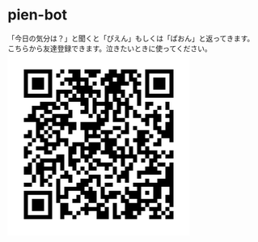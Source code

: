 # pien-bot
「今日の気分は？」と聞くと「ぴえん」もしくは「ぱおん」と返ってきます。<br>
こちらから友達登録できます。泣きたいときに使ってください。<br>
![QRぴえんコード](images/qr_pien_code.png "pien")